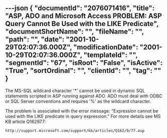 ---json
{
  "documentId": "2076071416",
  "title": "ASP, ADO and Microsoft Access PROBLEM: ASP Query Cannot Be Used with the LIKE Predicate",
  "documentShortName": "",
  "fileName": "",
  "path": "",
  "date": "2001-10-29T02:07:36.000Z",
  "modificationDate": "2001-10-29T02:07:36.000Z",
  "templateId": "",
  "segmentId": "67",
  "isRoot": "False",
  "isActive": "True",
  "sortOrdinal": "",
  "clientId": "",
  "tag": ""
}
---

The MS-SQL wildcard character '*' cannot be used in dynamic SQL statements scripted in ASP running against ADO. ADO must deal with ODBC or SQL Server conventions and requires '%' as the wildcard character.

The problem is associated with the error message: &quot;Expression cannot be used with the LIKE predicate in query expression.&quot; For more details see MS KB article Q162977:

    http://support.microsoft.com/support/kb/articles/Q162/9/77.asp
